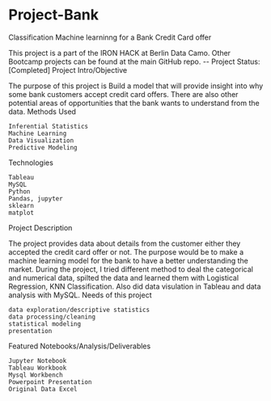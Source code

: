 # Project-Bank

Classification Machine learninng for a Bank Credit Card offer

This project is a part of the IRON HACK at Berlin Data Camo. Other Bootcamp projects can be found at the main GitHub repo.
-- Project Status: [Completed]
Project Intro/Objective

The purpose of this project is Build a model that will provide insight into why some bank customers accept credit card offers. There are also other potential areas of opportunities that the bank wants to understand from the data.
Methods Used

    Inferential Statistics
    Machine Learning
    Data Visualization
    Predictive Modeling

Technologies

    Tableau
    MySQL
    Python
    Pandas, jupyter
    sklearn
    matplot

Project Description

The project provides data about details from the customer either they accepted the credit card offer or not. The purpose would be to make a machine learning model for the bank to have a better understanding the market. During the project, I tried different method to deal the categorical and numerical data, spilted the data and learned them with Logistical Regression, KNN Classification. Also did data visulation in Tableau and data analysis with MySQL.
Needs of this project

    data exploration/descriptive statistics
    data processing/cleaning
    statistical modeling
    presentation

Featured Notebooks/Analysis/Deliverables

    Jupyter Notebook
    Tableau Workbook
    Mysql Workbench
    Powerpoint Presentation
    Original Data Excel

